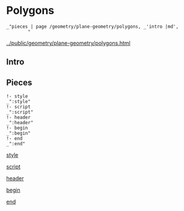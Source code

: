 # Polygons

    _"pieces | page /geometry/plane-geometry/polygons, _'intro |md',
            "

[../public/geometry/plane-geometry/polygons.html](# "save:")


## Intro

## Pieces

    !- style
    _":style"
    !- script
    _":script"
    !- header
    _":header"
    !- begin
    _":begin"
    !- end
    _":end"

[style]() 

[script]()

[header]()

[begin]()

[end]()

